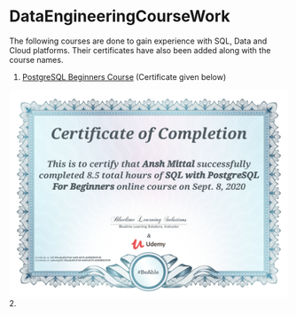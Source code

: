 # DataEngineeringCourseWork

The following courses are done to gain experience with SQL, Data and Cloud platforms. Their certificates have also been added along with the course names.

1. [PostgreSQL Beginners Course](https://www.udemy.com/course/sql-with-postgresql-for-beginners/) (Certificate given below)
<img src="https://github.com/AnshMittal1811/DataEngineeringCourseWork/blob/master/01.%20Postgres%20Beginner%20Course/UC-92aa5a00-81bf-4e08-b676-db89606301f6.jpg" width="768"/>
2.

